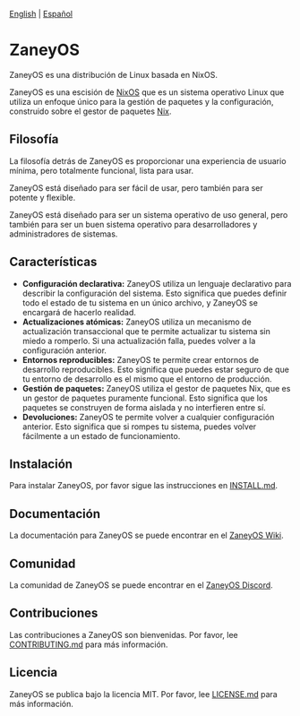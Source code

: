 [English](README.md) | [Español](README.es.md)

# ZaneyOS

ZaneyOS es una distribución de Linux basada en NixOS.

ZaneyOS es una escisión de [NixOS](https://nixos.org) que es un sistema operativo Linux que utiliza un enfoque único para la gestión de paquetes y la configuración, construido sobre el gestor de paquetes [Nix](https://nixos.wiki/wiki/Nix).

## Filosofía

La filosofía detrás de ZaneyOS es proporcionar una experiencia de usuario mínima, pero totalmente funcional, lista para usar.

ZaneyOS está diseñado para ser fácil de usar, pero también para ser potente y flexible.

ZaneyOS está diseñado para ser un sistema operativo de uso general, pero también para ser un buen sistema operativo para desarrolladores y administradores de sistemas.

## Características

- **Configuración declarativa:** ZaneyOS utiliza un lenguaje declarativo para describir la configuración del sistema. Esto significa que puedes definir todo el estado de tu sistema en un único archivo, y ZaneyOS se encargará de hacerlo realidad.
- **Actualizaciones atómicas:** ZaneyOS utiliza un mecanismo de actualización transaccional que te permite actualizar tu sistema sin miedo a romperlo. Si una actualización falla, puedes volver a la configuración anterior.
- **Entornos reproducibles:** ZaneyOS te permite crear entornos de desarrollo reproducibles. Esto significa que puedes estar seguro de que tu entorno de desarrollo es el mismo que el entorno de producción.
- **Gestión de paquetes:** ZaneyOS utiliza el gestor de paquetes Nix, que es un gestor de paquetes puramente funcional. Esto significa que los paquetes se construyen de forma aislada y no interfieren entre sí.
- **Devoluciones:** ZaneyOS te permite volver a cualquier configuración anterior. Esto significa que si rompes tu sistema, puedes volver fácilmente a un estado de funcionamiento.

## Instalación

Para instalar ZaneyOS, por favor sigue las instrucciones en [INSTALL.md](INSTALL.md).

## Documentación

La documentación para ZaneyOS se puede encontrar en el [ZaneyOS Wiki](https://github.com/zaneyos/zaneyos/wiki).

## Comunidad

La comunidad de ZaneyOS se puede encontrar en el [ZaneyOS Discord](https://discord.gg/zaneyos).

## Contribuciones

Las contribuciones a ZaneyOS son bienvenidas. Por favor, lee [CONTRIBUTING.md](CONTRIBUTING.md) para más información.

## Licencia

ZaneyOS se publica bajo la licencia MIT. Por favor, lee [LICENSE.md](LICENSE.md) para más información.